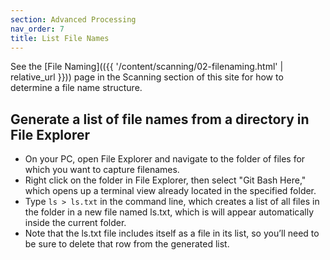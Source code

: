 ```yaml
---
section: Advanced Processing
nav_order: 7
title: List File Names
---
```


See the [File Naming](({{ '/content/scanning/02-filenaming.html' | relative_url }})) page in the Scanning section of this site for how to determine a file name structure.

## Generate a list of file names from a directory in File Explorer

- On your PC, open File Explorer and navigate to the folder of files for which you want to capture filenames. 
- Right click on the folder in File Explorer, then select "Git Bash Here," which opens up a terminal view already located in the specified folder. 
- Type `ls > ls.txt` in the command line, which creates a list of all files in the folder in a new file named ls.txt, which is will appear automatically inside the current folder.
- Note that the ls.txt file includes itself as a file in its list, so you’ll need to be sure to delete that row from the generated list. 